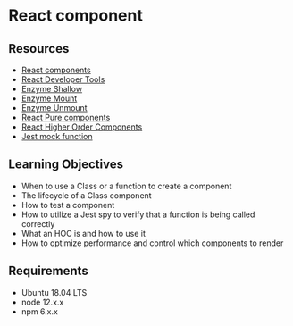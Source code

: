 # React component
## Resources
* [React components](https://legacy.reactjs.org/docs/react-component.html)
* [React Developer Tools](https://chrome.google.com/webstore/detail/react-developer-tools/fmkadmapgofadopljbjfkapdkoienihi)
* [Enzyme Shallow](https://enzymejs.github.io/enzyme/docs/api/shallow.html)
* [Enzyme Mount](https://enzymejs.github.io/enzyme/docs/api/ReactWrapper/mount.html)
* [Enzyme Unmount](https://enzymejs.github.io/enzyme/docs/api/ReactWrapper/unmount.html)
* [React Pure components](https://legacy.reactjs.org/docs/react-api.html)
* [React Higher Order Components](https://legacy.reactjs.org/docs/higher-order-components.html)
* [Jest mock function](https://jestjs.io/docs/jest-object)

## Learning Objectives
* When to use a Class or a function to create a component
* The lifecycle of a Class component
* How to test a component
* How to utilize a Jest spy to verify that a function is being called correctly
* What an HOC is and how to use it
* How to optimize performance and control which components to render

## Requirements
* Ubuntu 18.04 LTS
* node 12.x.x
* npm 6.x.x
